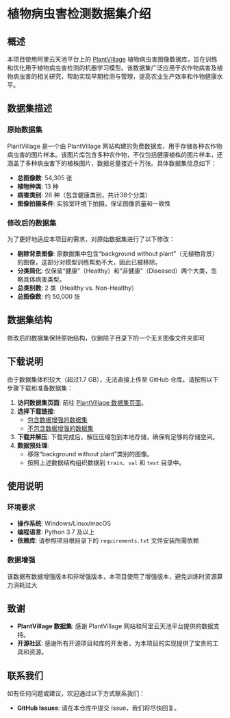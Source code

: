 # 植物病虫害检测数据集介绍

## 概述

本项目使用阿里云天池平台上的 [PlantVillage](https://tianchi.aliyun.com/dataset/160100) 植物病虫害图像数据库，旨在训练和优化用于植物病虫害检测的机器学习模型。该数据集广泛应用于农作物病害及植物病虫害的相关研究，帮助实现早期检测与管理，提高农业生产效率和作物健康水平。

## 数据集描述

### 原始数据集

PlantVillage 是一个由 PlantVillage 网站构建的免费数据库，用于存储各种农作物病虫害的图片样本。该图片库包含多种农作物，不仅包括健康植株的图片样本，还涵盖了多种病虫害下的植株图片，数据总量接近十万张。具体数据集信息如下：

- **总图像数**: 54,305 张
- **植物种类**: 13 种
- **病害类别**: 26 种（包含健康类别，共计38个分类）
- **图像拍摄条件**: 实验室环境下拍摄，保证图像质量和一致性

### 修改后的数据集

为了更好地适应本项目的需求，对原始数据集进行了以下修改：

- **剔除背景图像**: 原数据集中包含“background without plant”（无植物背景）的图像，这部分对模型训练帮助不大，因此已被移除。
- **分类简化**: 仅保留“健康”（Healthy）和“非健康”（Diseased）两个大类，忽略具体病害类型。
- **总类别数**: 2 类（Healthy vs. Non-Healthy）
- **总图像数**: 约 50,000 张

## 数据集结构

修改后的数据集保持原始结构，仅删除子目录下的一个无关图像文件夹即可

## 下载说明

由于数据集体积较大（超过1.7 GB），无法直接上传至 GitHub 仓库。请按照以下步骤下载和准备数据集：

1. **访问数据集页面**: 前往 [PlantVillage 数据集页面](https://tianchi.aliyun.com/dataset/160100)。
2. **选择下载链接**:
   - [包含数据增强的数据集](https://tianchi.aliyun.com/dataset/160100#%E6%95%B0%E6%8D%AE%E5%88%97%E8%A1%A8)
   - [不包含数据增强的数据集](https://tianchi.aliyun.com/dataset/160100#%E6%95%B0%E6%8D%AE%E5%88%97%E8%A1%A8)
3. **下载并解压**: 下载完成后，解压压缩包到本地存储，确保有足够的存储空间。
4. **数据预处理**:
   - 移除“background without plant”类别的图像。
   - 按照上述数据结构组织数据到 `train`、`val` 和 `test` 目录中。

## 使用说明

### 环境要求

- **操作系统**: Windows/Linux/macOS
- **编程语言**: Python 3.7 及以上
- **依赖库**: 请参照项目根目录下的 `requirements.txt` 文件安装所需依赖

### 数据增强

该数据有数据增强版本和非增强版本，本项目使用了增强版本，避免训练时资源算力消耗过大

## 致谢

- **PlantVillage 数据集**: 感谢 PlantVillage 网站和阿里云天池平台提供的数据支持。
- **开源社区**: 感谢所有开源项目和库的开发者，为本项目的实现提供了宝贵的工具和资源。

## 联系我们

如有任何问题或建议，欢迎通过以下方式联系我们：

- **GitHub Issues**: 请在本仓库中提交 Issue，我们将尽快回复。
